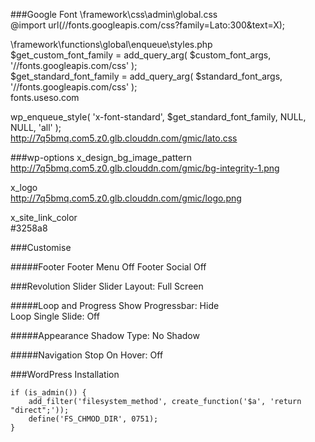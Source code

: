 ###Google Font
\framework\css\admin\global.css  
@import url(//fonts.googleapis.com/css?family=Lato:300&text=X);

\framework\functions\global\enqueue\styles.php  
$get_custom_font_family   = add_query_arg( $custom_font_args,   '//fonts.googleapis.com/css' );  
$get_standard_font_family = add_query_arg( $standard_font_args, '//fonts.googleapis.com/css' );  
fonts.useso.com

wp_enqueue_style( 'x-font-standard', $get_standard_font_family, NULL, NULL, 'all' );  
http://7q5bmq.com5.z0.glb.clouddn.com/gmic/lato.css

###wp-options
x_design_bg_image_pattern  
http://7q5bmq.com5.z0.glb.clouddn.com/gmic/bg-integrity-1.png

x_logo  
http://7q5bmq.com5.z0.glb.clouddn.com/gmic/logo.png

x_site_link_color  
#3258a8

###Customise

#####Footer
Footer Menu		Off
Footer Social	Off

###Revolution Slider
Slider Layout: Full Screen

#####Loop and Progress
Show Progressbar: Hide  
Loop Single Slide: Off

#####Appearance
Shadow Type: No Shadow

#####Navigation
Stop On Hover: Off

###WordPress Installation

	if (is_admin()) {
		add_filter('filesystem_method', create_function('$a', 'return "direct";'));
		define('FS_CHMOD_DIR', 0751);
	}